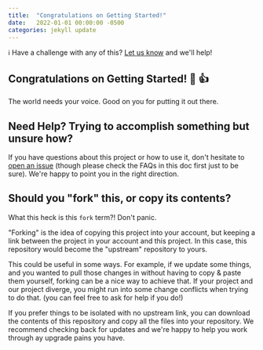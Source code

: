 ```yaml
---
title:  "Congratulations on Getting Started!"
date:   2022-01-01 00:00:00 -0500
categories: jekyll update
---
```


:information_source: Have a challenge with any of this? [Let us know](https://github.com/excellalabs/blog-in-a-box/issues/new) and we'll help!

## Congratulations on Getting Started! :tada: :+1:

The world needs your voice. Good on you for putting it out there.

## Need Help? Trying to accomplish something but unsure how?

If you have questions about this project or how to use it, don't hesitate to [open an issue](https://github.com/excellalabs/blog-in-a-box/issues/new) (though please check the FAQs in this doc first just to be sure). We're happy to point you in the right direction.

## Should you "fork" this, or copy its contents?

What this heck is this `fork` term?! Don't panic.

"Forking" is the idea of copying this project into your account, but keeping a link between the project in your account and this project. In this case, this repository would become the "upstream" repository to yours.

This could be useful in some ways. For example, if we update some things, and you wanted to pull those changes in without having to copy & paste them yourself, forking can be a nice way to achieve that. If your project and our project diverge, you might run into some change conflicts when trying to do that. (you can feel free to ask for help if you do!)

If you prefer things to be isolated with no upstream link, you can download the contents of this repository and copy all the files into your repository. We recommend checking back for updates and we're happy to help you work through ay upgrade pains you have.
